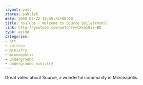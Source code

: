 ```yaml
---
layout: post
status: publish
date: 2008-07-22 18:55:41+00:00
title: YouTube - Welcome to Source Boilerroom!!
link: http://youtube.com/watch?v=CRxe1Ois-BQ
type: aside
categories:
- art
- culture
- ministry
- minneapolis
- underground
- underground ministry
---
```


Great video about Source, a wonderful community in Minneapolis.
